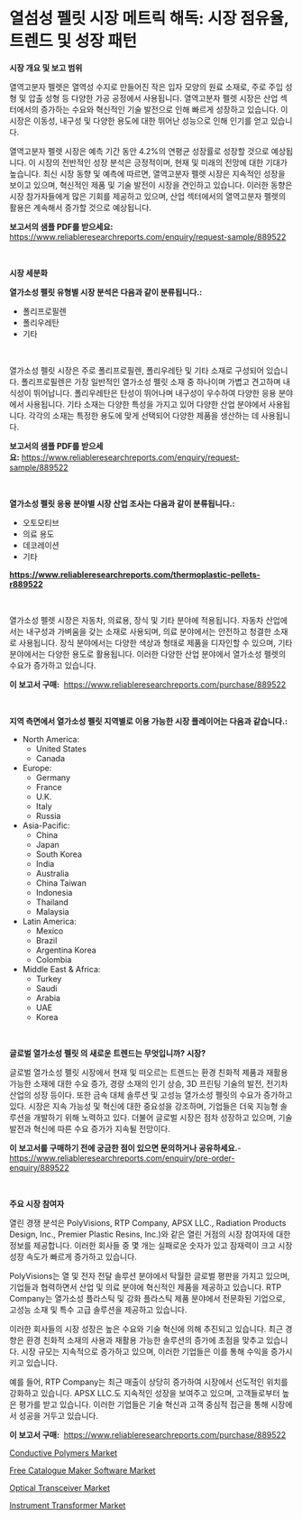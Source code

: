 <p><h1>열섬성 펠릿 시장 메트릭 해독: 시장 점유율, 트렌드 및 성장 패턴</h1></p><p><strong>시장 개요 및 보고 범위</strong></p>
<p><p>열역고분자 펠렛은 열역성 수지로 만들어진 작은 입자 모양의 원료 소재로, 주로 주입 성형 및 압출 성형 등 다양한 가공 공정에서 사용됩니다. 열역고분자 펠렛 시장은 산업 섹터에서의 증가하는 수요와 혁신적인 기술 발전으로 인해 빠르게 성장하고 있습니다. 이 시장은 이동성, 내구성 및 다양한 용도에 대한 뛰어난 성능으로 인해 인기를 얻고 있습니다.</p><p>열역고분자 펠렛 시장은 예측 기간 동안 4.2%의 연평균 성장률로 성장할 것으로 예상됩니다. 이 시장의 전반적인 성장 분석은 긍정적이며, 현재 및 미래의 전망에 대한 기대가 높습니다. 최신 시장 동향 및 예측에 따르면, 열역고분자 펠렛 시장은 지속적인 성장을 보이고 있으며, 혁신적인 제품 및 기술 발전이 시장을 견인하고 있습니다. 이러한 동향은 시장 참가자들에게 많은 기회를 제공하고 있으며, 산업 섹터에서의 열역고분자 펠렛의 활용은 계속해서 증가할 것으로 예상됩니다.</p></p>
<p><strong>보고서의 샘플 PDF를 받으세요:</strong> <a href="https://www.reliableresearchreports.com/enquiry/request-sample/889522">https://www.reliableresearchreports.com/enquiry/request-sample/889522</a></p>
<p>&nbsp;</p>
<p><strong>시장 세분화</strong></p>
<p><strong>열가소성 펠릿 유형별 시장 분석은 다음과 같이 분류됩니다.:</strong></p>
<p><ul><li>폴리프로필렌</li><li>폴리우레탄</li><li>기타</li></ul></p>
<p>&nbsp;</p>
<p><p>열가소성 펠릿 시장은 주로 폴리프로필렌, 폴리우레탄 및 기타 소재로 구성되어 있습니다. 폴리프로필렌은 가장 일반적인 열가소성 펠릿 소재 중 하나이며 가볍고 견고하며 내식성이 뛰어납니다. 폴리우레탄은 탄성이 뛰어나며 내구성이 우수하여 다양한 응용 분야에서 사용됩니다. 기타 소재는 다양한 특성을 가지고 있어 다양한 산업 분야에서 사용됩니다. 각각의 소재는 특정한 용도에 맞게 선택되어 다양한 제품을 생산하는 데 사용됩니다.</p></p>
<p><strong>보고서의 샘플 PDF를 받으세요:</strong>&nbsp;<a href="https://www.reliableresearchreports.com/enquiry/request-sample/889522">https://www.reliableresearchreports.com/enquiry/request-sample/889522</a></p>
<p>&nbsp;</p>
<p><strong> 열가소성 펠릿 응용 분야별 시장 산업 조사는 다음과 같이 분류됩니다.:</strong></p>
<p><ul><li>오토모티브</li><li>의료 용도</li><li>데코레이션</li><li>기타</li></ul></p>
<p><strong><a href="https://www.reliableresearchreports.com/thermoplastic-pellets-r889522">https://www.reliableresearchreports.com/thermoplastic-pellets-r889522</a></strong></p>
<p>&nbsp;</p>
<p><p>열가소성 펠렛 시장은 자동차, 의료용, 장식 및 기타 분야에 적용됩니다. 자동차 산업에서는 내구성과 가벼움을 갖는 소재로 사용되며, 의료 분야에서는 안전하고 청결한 소재로 사용됩니다. 장식 분야에서는 다양한 색상과 형태로 제품을 디자인할 수 있으며, 기타 분야에서는 다양한 용도로 활용됩니다. 이러한 다양한 산업 분야에서 열가소성 펠렛의 수요가 증가하고 있습니다.</p></p>
<p><strong>이 보고서 구매:</strong>&nbsp; <a href="https://www.reliableresearchreports.com/purchase/889522">https://www.reliableresearchreports.com/purchase/889522</a></p>
<p>&nbsp;</p>
<p><strong>지역 측면에서 열가소성 펠릿 지역별로 이용 가능한 시장 플레이어는 다음과 같습니다.:</strong></p>
<p><ul>
    <li>
        North America:
        <ul>
            <li>United States</li>
            <li>Canada</li>
        </ul>
    </li>
    <li>
        Europe:
        <ul>
            <li>Germany</li>
            <li>France</li>
            <li>U.K.</li>
            <li>Italy</li>
            <li>Russia</li>
        </ul>
    </li>
    <li>
        Asia-Pacific:
        <ul>
            <li>China</li>
            <li>Japan</li>
            <li>South Korea</li>
            <li>India</li>
            <li>Australia</li>
            <li>China Taiwan</li>
            <li>Indonesia</li>
            <li>Thailand</li>
            <li>Malaysia</li>
        </ul>
    </li>
    <li>
        Latin America:
        <ul>
            <li>Mexico</li>
            <li>Brazil</li>
            <li>Argentina Korea</li>
            <li>Colombia</li>
        </ul>
    </li>
    <li>
        Middle East & Africa:
        <ul>
            <li>Turkey</li>
            <li>Saudi</li>
            <li>Arabia</li>
            <li>UAE</li>
            <li>Korea</li>
        </ul>
    </li>
    </ul></p>
<p>&nbsp;</p>
<p><strong>글로벌 열가소성 펠릿 의 새로운 트렌드는 무엇입니까? 시장?</strong></p>
<p><p>글로벌 열가소성 펠릿 시장에서 현재 및 떠오르는 트렌드는 환경 친화적 제품과 재활용 가능한 소재에 대한 수요 증가, 경량 소재의 인기 상승, 3D 프린팅 기술의 발전, 전기차 산업의 성장 등이다. 또한 금속 대체 솔루션 및 고성능 열가소성 펠릿의 수요가 증가하고 있다. 시장은 지속 가능성 및 혁신에 대한 중요성을 강조하며, 기업들은 더욱 지능형 솔루션을 개발하기 위해 노력하고 있다. 더불어 글로벌 시장은 점차 성장하고 있으며, 기술 발전과 혁신에 따른 수요 증가가 지속될 전망이다.</p></p>
<p><strong>이 보고서를 구매하기 전에 궁금한 점이 있으면 문의하거나 공유하세요.</strong>- <a href="https://www.reliableresearchreports.com/enquiry/pre-order-enquiry/889522">https://www.reliableresearchreports.com/enquiry/pre-order-enquiry/889522</a></p>
<p>&nbsp;</p>
<p><strong>주요 시장 참여자</strong></p>
<p><p>열린 경쟁 분석은 PolyVisions, RTP Company, APSX LLC., Radiation Products Design, Inc., Premier Plastic Resins, Inc.)와 같은 열린 거점의 시장 참여자에 대한 정보를 제공합니다. 이러한 회사들 중 몇 개는 실패로운 숫자가 있고 잠재력이 크고 시장 성장 속도가 빠르게 증가하고 있습니다.</p><p>PolyVisions는 열 및 전자 전달 솔루션 분야에서 탁월한 글로벌 평판을 가지고 있으며, 기업들과 협력하면서 산업 및 의료 분야에 혁신적인 제품을 제공하고 있습니다. RTP Company는 열가소성 플라스틱 및 강화 플라스틱 제품 분야에서 전문화된 기업으로, 고성능 소재 및 특수 고급 솔루션을 제공하고 있습니다.</p><p>이러한 회사들의 시장 성장은 높은 수요와 기술 혁신에 의해 추진되고 있습니다. 최근 경향은 환경 친화적 소재의 사용과 재활용 가능한 솔루션의 증가에 초점을 맞추고 있습니다. 시장 규모는 지속적으로 증가하고 있으며, 이러한 기업들은 이를 통해 수익을 증가시키고 있습니다.</p><p>예를 들어, RTP Company는 최근 매출이 상당히 증가하여 시장에서 선도적인 위치를 강화하고 있습니다. APSX LLC.도 지속적인 성장을 보여주고 있으며, 고객들로부터 높은 평가를 받고 있습니다. 이러한 기업들은 기술 혁신과 고객 중심적 접근을 통해 시장에서 성공을 거두고 있습니다.</p></p>
<p><strong>이 보고서 구매:</strong>&nbsp;&nbsp;<a href="https://www.reliableresearchreports.com/purchase/889522">https://www.reliableresearchreports.com/purchase/889522</a></p>
<p><p><a href="https://github.com/kufem1/Market-Research-Report-List-2/blob/main/conductive-polymers-market.md">Conductive Polymers Market</a></p><p><a href="https://www.linkedin.com/pulse/free-catalogue-maker-software-market-goal-estimating-size-future-t5a1e?trackingId=AHz0Udx281OzcoEAFNupyQ%3D%3D">Free Catalogue Maker Software Market</a></p><p><a href="https://www.linkedin.com/pulse/optical-transceiver-market-insights-players-forecast-till-2031-oirle?trackingId=9Vic5w3Q8ZH7T6YTZ7%2FXdg%3D%3D">Optical Transceiver Market</a></p><p><a href="https://github.com/singletonthaxterkelliehr2df/Market-Research-Report-List-2/blob/main/instrument-transformer-market.md">Instrument Transformer Market</a></p></p>